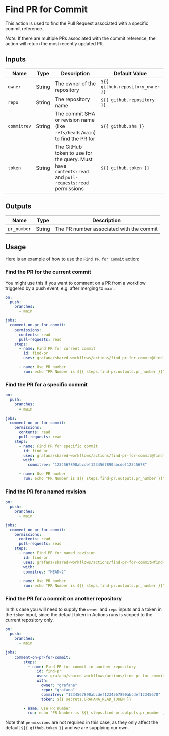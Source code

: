 # Find PR for Commit

This action is used to find the Pull Request associated with a specific commit
reference.

_Note:_ If there are multiple PRs associated with the commit reference, the
action will return the most recently updated PR.

## Inputs

| Name        | Type   | Description                                                                                           | Default Value                    | Required |
| ----------- | ------ | ----------------------------------------------------------------------------------------------------- | -------------------------------- | -------- |
| `owner`     | String | The owner of the repository                                                                           | `${{ github.repository_owner }}` | No       |
| `repo`      | String | The repository name                                                                                   | `${{ github.repository }}`       | No       |
| `commitrev` | String | The commit SHA or revision name (like `refs/heads/main`) to find the PR for                           | `${{ github.sha }}`              | No       |
| `token`     | String | The GitHub token to use for the query. Must have `contents:read` and `pull-requests:read` permissions | `${{ github.token }}`            | No       |

## Outputs

| Name        | Type   | Description                              |
| ----------- | ------ | ---------------------------------------- |
| `pr_number` | String | The PR number associated with the commit |

## Usage

Here is an example of how to use the `Find PR for Commit` action:

### Find the PR for the current commit

You might use this if you want to comment on a PR from a workflow triggered by a
push event, e.g. after merging to `main`.

<!-- x-release-please-start-version -->

```yaml
on:
  push:
    branches:
      - main

jobs:
  comment-on-pr-for-commit:
    permissions:
      contents: read
      pull-requests: read
    steps:
      - name: Find PR for current commit
        id: find-pr
        uses: grafana/shared-workflows/actions/find-pr-for-commit@find-pr-for-commit/v1.0.1

      - name: Use PR number
        run: echo "PR Number is ${{ steps.find-pr.outputs.pr_number }}"
```

### Find the PR for a specific commit

```yaml
on:
  push:
    branches:
      - main

jobs:
  comment-on-pr-for-commit:
    permissions:
      contents: read
      pull-requests: read
    steps:
      - name: Find PR for specific commit
        id: find-pr
        uses: grafana/shared-workflows/actions/find-pr-for-commit@find-pr-for-commit/v1.0.1
        with:
          commitrev: "1234567890abcdef1234567890abcdef12345678"

      - name: Use PR number
        run: echo "PR Number is ${{ steps.find-pr.outputs.pr_number }}"
```

### Find the PR for a named revision

```yaml
on:
  push:
    branches:
      - main

jobs:
  comment-on-pr-for-commit:
    permissions:
      contents: read
      pull-requests: read
    steps:
      - name: Find PR for named revision
        id: find-pr
        uses: grafana/shared-workflows/actions/find-pr-for-commit@find-pr-for-commit/v1.0.1
        with:
        commitrev: "HEAD~2"

      - name: Use PR number
        run: echo "PR Number is ${{ steps.find-pr.outputs.pr_number }}"
```

### Find the PR for a commit on another repository

In this case you will need to supply the `owner` and `repo` inputs and a token
in the `token` input, since the default token in Actions runs is scoped to the
current repository only.

```yaml
on:
  push:
    branches:
      - main

jobs:
    comment-on-pr-for-commit:
        steps:
          - name: Find PR for commit in another repository
              id: find-pr
              uses: grafana/shared-workflows/actions/find-pr-for-commit@find-pr-for-commit/v1.0.1
              with:
                owner: "grafana"
                repo: "grafana"
                commitrev: "1234567890abcdef1234567890abcdef12345678"
                token: ${{ secrets.GRAFANA_READ_TOKEN }}

        - name: Use PR number
          run: echo "PR Number is ${{ steps.find-pr.outputs.pr_number }}"
```

Note that `permissions` are not required in this case, as they only affect the
default `${{ github.token }}` and we are supplying our own.

<!-- x-release-please-end-version -->
